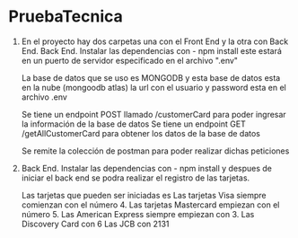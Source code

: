 # PruebaTecnica

1. En el proyecto hay dos carpetas una con el Front End y la otra con Back End.
  Back End.
  Instalar las dependencias con - npm install este estará en un puerto de servidor especificado en el archivo ".env"
    
     La base de datos que se uso es MONGODB y esta base de datos esta en la nube (mongoodb atlas) la url con el usuario y password esta en el archivo .env
     
   Se tiene un endpoint POST llamado /customerCard para poder ingresar la información de la base de datos
   Se tiene un endpoint GET /getAllCustomerCard para obtener los datos de la base de datos
   
   Se remite la colección de postman para poder realizar dichas peticiones
   
2. Back End.
  Instalar las dependencias con - npm install y despues de iniciar el back end se podra realizar el registro de las tarjetas. 
  
    Las tarjetas que pueden ser iniciadas es 
      Las tarjetas Visa siempre comienzan con el número 4.
      Las tarjetas Mastercard empiezan con el número 5.
      Las American Express siempre empiezan con 3.
      Las Discovery Card con 6 
      Las JCB con 2131
